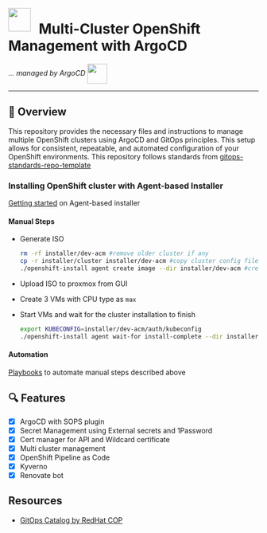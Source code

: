 <!-- markdownlint-disable MD041 -->

<img src="https://avatars.githubusercontent.com/u/792337?s=280&v=4" align="left" width="45" height="47"/><h1>&nbsp;&nbsp;Multi-Cluster OpenShift Management with ArgoCD</h1>

_... managed by ArgoCD_ <img src="https://redhat-scholars.github.io/argocd-tutorial/argocd-tutorial/_images/argocd-logo.png" align="center" width="40px" height="40px"/>

---

## :wave: Overview

This repository provides the necessary files and instructions to manage multiple OpenShift clusters using ArgoCD and GitOps principles. This setup allows for consistent, repeatable, and automated configuration of your OpenShift environments. This repository follows standards from [gitops-standards-repo-template](https://github.com/redhat-cop/gitops-standards-repo-template.git)

### Installing OpenShift cluster with Agent-based Installer

[Getting started](https://docs.openshift.com/container-platform/4.12/installing/installing_with_agent_based_installer/installing-with-agent-based-installer.html) on Agent-based installer

#### Manual Steps

- Generate ISO

  ```bash
  rm -rf installer/dev-acm #remove older cluster if any
  cp -r installer/cluster installer/dev-acm #copy cluster config files
  ./openshift-install agent create image --dir installer/dev-acm #create image
  ```

- Upload ISO to proxmox from GUI
- Create 3 VMs with CPU type as `max`
- Start VMs and wait for the cluster installation to finish

  ```bash
  export KUBECONFIG=installer/dev-acm/auth/kubeconfig
  ./openshift-install agent wait-for install-complete --dir installer/dev-acm --log-level=debug
  ```

#### Automation

[Playbooks](https://github.com/Vikaspogu/aap-playbooks) to automate manual steps described above

## 🔍 Features

- [x] ArgoCD with SOPS plugin
- [x] Secret Management using External secrets and 1Password
- [x] Cert manager for API and Wildcard certificate
- [x] Multi cluster management
- [x] OpenShift Pipeline as Code
- [x] Kyverno
- [x] Renovate bot

## Resources

- [GitOps Catalog by RedHat COP](https://github.com/redhat-cop/gitops-catalog)

